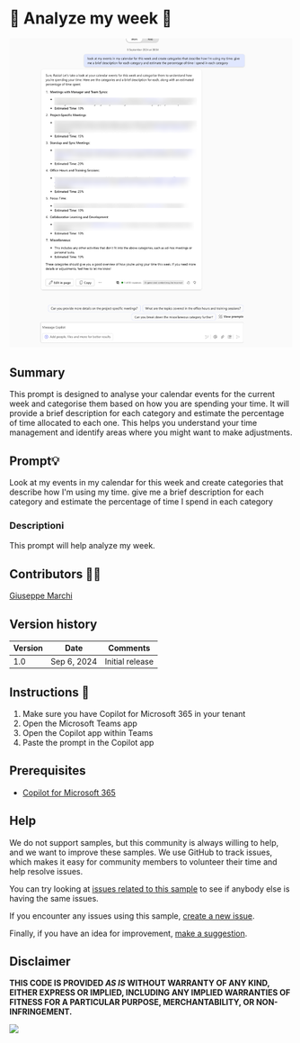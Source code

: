 # 🚀 Analyze my week 📅

![anaylse my week](./assets/demo.png)

## Summary
This prompt is designed to analyse your calendar events for the current week and categorise them based on how you are spending your time. It will provide a brief description for each category and estimate the percentage of time allocated to each one. This helps you understand your time management and identify areas where you might want to make adjustments.

## Prompt💡

Look at my events in my calendar for this week and create categories that describe how I'm using my time. give me a brief description for each category and estimate the percentage of time I spend in each category

### Descriptionℹ️
This prompt will help analyze my week. 


## Contributors 👨‍💻

[Giuseppe Marchi](https://github.com/PeppeDotNet)

## Version history

Version|Date|Comments
-------|----|--------
1.0|Sep 6, 2024|Initial release

## Instructions 📝

1. Make sure you have Copilot for Microsoft 365 in your tenant
2. Open the Microsoft Teams app
3. Open the Copilot app within Teams
4. Paste the prompt in the Copilot app


## Prerequisites

* [Copilot for Microsoft 365](https://developer.microsoft.com/microsoft-365/dev-program)

## Help

We do not support samples, but this community is always willing to help, and we want to improve these samples. We use GitHub to track issues, which makes it easy for  community members to volunteer their time and help resolve issues.

You can try looking at [issues related to this sample](https://github.com/pnp/copilot-prompts/issues?q=label%3A%22sample%3A%20YOUR-SAMPLE-NAME%22) to see if anybody else is having the same issues.

If you encounter any issues using this sample, [create a new issue](https://github.com/pnp/copilot-prompts/issues/new).

Finally, if you have an idea for improvement, [make a suggestion](https://github.com/pnp/copilot-prompts/issues/new).

## Disclaimer

**THIS CODE IS PROVIDED *AS IS* WITHOUT WARRANTY OF ANY KIND, EITHER EXPRESS OR IMPLIED, INCLUDING ANY IMPLIED WARRANTIES OF FITNESS FOR A PARTICULAR PURPOSE, MERCHANTABILITY, OR NON-INFRINGEMENT.**

![](https://m365-visitor-stats.azurewebsites.net/SamplesGallery/copilotprompts-m365-analyze-my-weekt)
